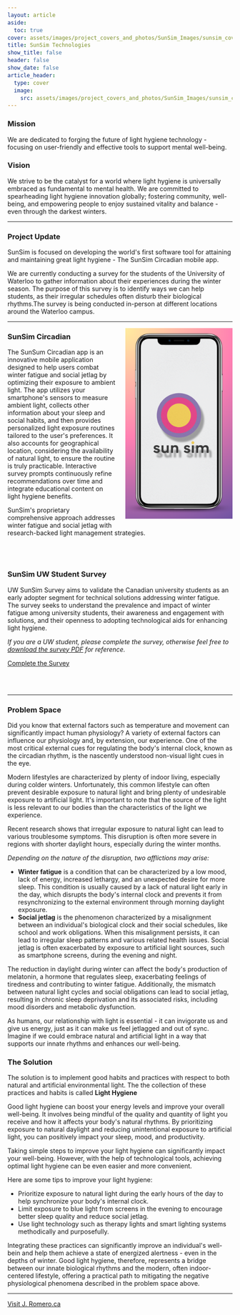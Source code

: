 ```yaml
---
layout: article
aside:
  toc: true
cover: assets/images/project_covers_and_photos/SunSim_Images/sunsim_cover_3.png
title: SunSim Technologies
show_title: false
header: false
show_date: false
article_header:
  type: cover
  image:
    src: assets/images/project_covers_and_photos/SunSim_Images/sunsim_cover_3.png
---
```


<style>
  .right-aligned-image {
    float: right; /* Aligns the image to the right */
    margin: 0 0 20px 20px; /* Adds space around the image */
  }
</style>

### Mission
We are dedicated to forging the future of light hygiene technology - focusing on user-friendly and effective tools to support mental well-being.

### Vision
We strive to be the catalyst for a world where light hygiene is universally embraced as fundamental to mental health. We are committed to spearheading light hygiene innovation globally; fostering community, well-being, and empowering people to enjoy sustained vitality and balance - even through the darkest winters.

---

### Project Update
SunSim is focused on developing the world's first software tool for attaining and maintaining great light hygiene - The SunSim Circadian mobile app. 

We are currently conducting a survey for the students of the University of Waterloo to gather information about their experiences during the winter season. The purpose of this survey is to identify ways we can help students, as their irregular schedules often disturb their biological rhythms.The survey is being conducted in-person at different locations around the Waterloo campus.

 ---

<div class="right-aligned-image">
  <img src="/assets/images/project_covers_and_photos/SunSim_Images/SunSim_circadian_logo_iphone.png" alt="iPhone Image" width="240"/>
</div>

### SunSim Circadian

The SunSum Circadian app is an innovative mobile application designed to help users combat winter fatigue and social jetlag by optimizing their exposure to ambient light. 
The app utilizes your smartphone's sensors to measure ambient light, collects other information about your sleep and social habits, and then provides personalized light exposure routines tailored to the user's preferences. It also accounts for geographical location, considering the availability of natural light, to ensure the routine is truly practicable. Interactive survey prompts continuously refine recommendations over time and integrate educational content on light hygiene benefits.

SunSim's proprietary comprehensive approach addresses winter fatigue and social jetlag with research-backed light management strategies.
<br><br>
<br><br>

### SunSim UW Student Survey
UW SunSim Survey aims to validate the Canadian university students as an early adopter segment for technical solutions addressing winter fatigue. The survey seeks to understand the prevalence and impact of winter fatigue among university students, their awareness and engagement with solutions, and their openness to adopting technological aids for enhancing light hygiene.

*If you are a UW student, please complete the survey, otherwise feel free to [download the survey PDF](/assets/downloadables/PDF_files/SunSim_UW_Student_Survey.pdf) for reference.*

<a class="button button--primary button--rounded button--sm" href="/project_subpages/sunsim/sunsim_student_survey.html">Complete the Survey</a>

<br><br>


---

### Problem Space
Did you know that external factors such as temperature and movement can significantly impact human physiology? A variety of external factors can influence our physiology and, by extension, our experience. One of the most critical external cues for regulating the body's internal clock, known as the circadian rhythm, is the nascently understood non-visual light cues in the eye. 

Modern lifestyles are characterized by plenty of indoor living, especially during colder winters. Unfortunately, this common lifestyle can often prevent desirable exposure to natural light and bring plenty of undesirable exposure to artificial light. It's important to note that the source of the light is less relevant to our bodies than the characteristics of the light we experience.

Recent research shows that irregular exposure to natural light can lead to various troublesome symptoms. This disruption is often more severe in regions with shorter daylight hours, especially during the winter months. 

*Depending on the nature of the disruption, two afflictions may arise:*

  - **Winter fatigue** is a condition that can be characterized by a low mood, lack of energy, increased lethargy, and an unexpected desire for more sleep. This condition is usually caused by a lack of natural light early in the day, which disrupts the body's internal clock and prevents it from resynchronizing to the external environment through morning daylight exposure.
  - **Social jetlag** is the phenomenon characterized by a misalignment between an individual's biological clock and their social schedules, like school and work obligations. When this misalignment persists, it can lead to irregular sleep patterns and various related health issues. Social jetlag is often exacerbated by exposure to artificial light sources, such as smartphone screens, during the evening and night.

The reduction in daylight during winter can affect the body's production of melatonin, a hormone that regulates sleep, exacerbating feelings of tiredness and contributing to winter fatigue. Additionally, the mismatch between natural light cycles and social obligations can lead to social jetlag, resulting in chronic sleep deprivation and its associated risks, including mood disorders and metabolic dysfunction.

As humans, our relationship with light is essential - it can invigorate us and give us energy, just as it can make us feel jetlagged and out of sync.
Imagine if we could embrace natural and artificial light in a way that supports our innate rhythms and enhances our well-being.

### The Solution
The solution is to implement good habits and practices with respect to both natural and artificial environmental light. The the collection of these practices and habits is called **Light Hygiene**

Good light hygiene can boost your energy levels and improve your overall well-being. It involves being mindful of the quality and quantity of light you receive and how it affects your body's natural rhythms. By prioritizing exposure to natural daylight and reducing unintentional exposure to artificial light, you can positively impact your sleep, mood, and productivity. 

Taking simple steps to improve your light hygiene can significantly impact your well-being. However, with the help of technological tools, achieving optimal light hygiene can be even easier and more convenient.

Here are some tips to improve your light hygiene:

  - Prioritize exposure to natural light during the early hours of the day to help synchronize your body's internal clock.
  - Limit exposure to blue light from screens in the evening to encourage better sleep quality and reduce social jetlag.
  - Use light technology such as therapy lights and smart lighting systems methodically and purposefully.

Integrating these practices can significantly improve an individual's well-bein and help them achieve a state of energized alertness - even in the depths of winter. Good light hygiene, therefore, represents a bridge between our innate biological rhythms and the modern, often indoor-centered lifestyle, offering a practical path to mitigating the negative physiological phenomena described in the problem space above.

---

<!-- ## Stay in touch

Click here to receive updates on the -->

<a class="button button--secondary button--rounded button--sm" href="/index.html">Visit J. Romero.ca</a>